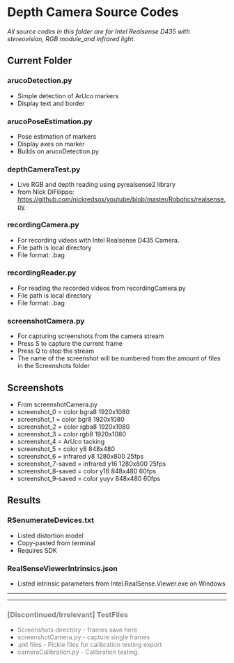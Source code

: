 # Depth Camera Source Codes
_All source codes in this folder are for Intel Realsense D435 with stereovision, RGB module_and infrared light._

## Current Folder

### arucoDetection.py
- Simple detection of ArUco markers
- Display text and border

### arucoPoseEstimation.py
- Pose estimation of markers
- Display axes on marker
- Builds on arucoDetection.py

### depthCameraTest.py
- Live RGB and depth reading using pyrealsense2 library
- from Nick DiFilippo: https://github.com/nickredsox/youtube/blob/master/Robotics/realsense.py

### recordingCamera.py
- For recording videos with Intel Realsense D435 Camera.
- File path is local directory
- File format: .bag

### recordingReader.py
- For reading the recorded videos from recordingCamera.py
- File path is local directory
- File format: .bag

### screenshotCamera.py
- For capturing screenshots from the camera stream
- Press S to capture the current frame
- Press Q to stop the stream
- The name of the screenshot will be numbered from the amount of files in the Screenshots folder


## Screenshots

- From screenshotCamera.py
- screenshot_0 = color bgra8 1920x1080
- screenshot_1 = color bgr8 1920x1080
- screenshot_2 = color rgba8 1920x1080
- screenshot_3 = color rgb8 1920x1080
- screenshot_4 = ArUco tacking
- screenshot_5 = color y8 848x480
- screenshot_6 = infrared y8 1280x800 25fps
- screenshot_7-saved = infrared y16 1280x800 25fps
- screenshot_8-saved = color y16 848x480 60fps
- screenshot_9-saved = color yuyv 848x480 60fps


## Results

### RSenumerateDevices.txt
- Listed distortion model
- Copy-pasted from terminal
- Requires SDK

### RealSenseViewerIntrinsics.json
- Listed intrinsic parameters from Intel.RealSense.Viewer.exe on Windows

---
---

### <span style="color:grey">[Discontinued/Irrelevant] TestFiles

- <span style="color:grey">Screenshots directory - frames save here
- <span style="color:grey">screenshotCamera.py - capture single frames
- <span style="color:grey">.pkl files - Pickle files for calibration testing export
- <span style="color:grey">cameraCalibration.py - Calibration testing.
